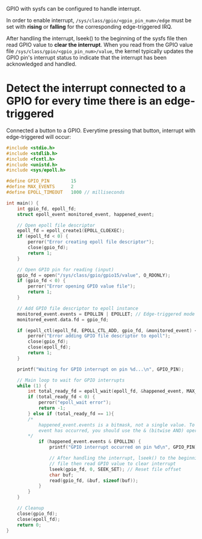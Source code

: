 GPIO with sysfs can be configured to handle interrupt. 

In order to enable interrupt, ``/sys/class/gpio/<gpio_pin_num>/edge`` must be set with **rising** or **falling** for the corresponding edge-triggered IRQ.

After handling the interrupt, lseek() to the beginning of the sysfs file then read GPIO value to **clear the interrupt**. When you read from the GPIO value file ``/sys/class/gpio/<gpio_pin_num>/value``, the kernel typically updates the GPIO pin's interrupt status to indicate that the interrupt has been acknowledged and handled.

# Detect the interrupt connected to a GPIO for every time there is an edge-triggered
Connected a button to a GPIO. Everytime pressing that button, interrupt with edge-triggered will occur:
```c
#include <stdio.h>
#include <stdlib.h>
#include <fcntl.h>
#include <unistd.h>
#include <sys/epoll.h>

#define GPIO_PIN        15
#define MAX_EVENTS      2
#define EPOLL_TIMEOUT   1000 // milliseconds

int main() {
    int gpio_fd, epoll_fd;
    struct epoll_event monitored_event, happened_event;

    // Open epoll file descriptor
    epoll_fd = epoll_create1(EPOLL_CLOEXEC);
    if (epoll_fd < 0) {
        perror("Error creating epoll file descriptor");
        close(gpio_fd);
        return 1;
    }

    // Open GPIO pin for reading (input)
    gpio_fd = open("/sys/class/gpio/gpio15/value", O_RDONLY);
    if (gpio_fd < 0) {
        perror("Error opening GPIO value file");
        return 1;
    }

    // Add GPIO file descriptor to epoll instance
    monitored_event.events = EPOLLIN | EPOLLET; // Edge-triggered mode
    monitored_event.data.fd = gpio_fd;

    if (epoll_ctl(epoll_fd, EPOLL_CTL_ADD, gpio_fd, &monitored_event) < 0) {
        perror("Error adding GPIO file descriptor to epoll");
        close(gpio_fd);
        close(epoll_fd);
        return 1;
    }

    printf("Waiting for GPIO interrupt on pin %d...\n", GPIO_PIN);

    // Main loop to wait for GPIO interrupts
    while (1) {
        int total_ready_fd = epoll_wait(epoll_fd, &happened_event, MAX_EVENTS, EPOLL_TIMEOUT);
        if (total_ready_fd < 0) {
            perror("epoll_wait error");
            return -1;
        } else if (total_ready_fd == 1){
		/*
			happened_event.events is a bitmask, not a single value. To check if the EPOLLIN 
			event has occurred, you should use the & (bitwise AND) operator
    	*/
            if (happened_event.events & EPOLLIN) {
                printf("GPIO interrupt occurred on pin %d\n", GPIO_PIN);

                // After handling the interrupt, lseek() to the beginning of the sysfs
		        // file then read GPIO value to clear interrupt
                lseek(gpio_fd, 0, SEEK_SET); // Reset file offset
                char buf;
                read(gpio_fd, &buf, sizeof(buf));
            }
        }
    }

    // Cleanup
    close(gpio_fd);
    close(epoll_fd);
    return 0;
}
```
